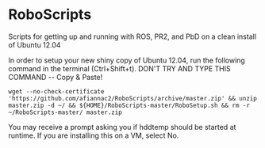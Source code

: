 RoboScripts
===========

Scripts for getting up and running with ROS, PR2, and PbD on a clean install of Ubuntu 12.04

In order to setup your new shiny copy of Ubuntu 12.04, run the following command in the terminal (Ctrl+Shift+t). DON'T TRY AND TYPE THIS COMMAND -- Copy & Paste!

	wget --no-check-certificate 'https://github.com/afiannac2/RoboScripts/archive/master.zip' && unzip master.zip -d ~/ && ${HOME}/RoboScripts-master/RoboSetup.sh && rm -r ~/RoboScripts-master/ master.zip

You may receive a prompt asking you if hddtemp should be started at runtime. If you are installing this on a VM, select No.
